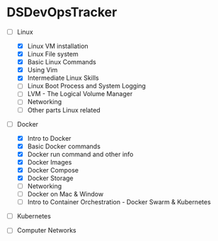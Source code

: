 # DSDevOpsTracker

- [ ] Linux
  - [x] Linux VM installation
  - [x] Linux File system
  - [x] Basic Linux Commands
  - [x] Using Vim
  - [x] Intermediate Linux Skills
  - [ ] Linux Boot Process and System Logging
  - [ ] LVM - The Logical Volume Manager
  - [ ] Networking
  - [ ] Other parts Linux related
  
- [ ] Docker
  - [x] Intro to Docker
  - [x] Basic Docker commands
  - [x] Docker run command and other info
  - [x] Docker Images
  - [x] Docker Compose
  - [x] Docker Storage
  - [ ] Networking
  - [ ] Docker on Mac & Window
  - [ ] Intro to Container Orchestration - Docker Swarm & Kubernetes

- [ ] Kubernetes

- [ ] Computer Networks

